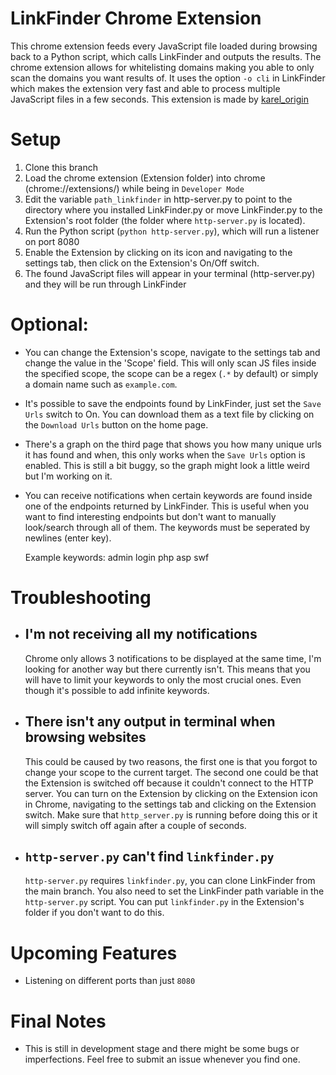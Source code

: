 # LinkFinder Chrome Extension
This chrome extension feeds every JavaScript file loaded during browsing back to a Python script, which calls LinkFinder and outputs the results. The chrome extension allows for whitelisting domains making you able to only scan the domains you want results of. It uses the option `-o cli` in LinkFinder which makes the extension very fast and able to process multiple JavaScript files in a few seconds. This extension is made by [karel_origin](https://twitter.com/karel_origin)

# Setup
1. Clone this branch
2. Load the chrome extension (Extension folder) into chrome (chrome://extensions/) while being in `Developer Mode`
3. Edit the variable `path_linkfinder` in http-server.py to point to the directory where you installed LinkFinder.py or move LinkFinder.py to the Extension's root folder (the folder where `http-server.py` is located).
3. Run the Python script (`python http-server.py`), which will run a listener on port 8080
4. Enable the Extension by clicking on its icon and navigating to the settings tab, then click on the Extension's On/Off switch.
5. The found JavaScript files will appear in your terminal (http-server.py) and they will be run through LinkFinder

# Optional:
- You can change the Extension's scope, navigate to the settings tab and change the value in the 'Scope' field. This will only scan JS files inside the specified scope, the scope can be a regex (`.*` by default) or simply a domain name such as `example.com`.

- It's possible to save the endpoints found by LinkFinder, just set the `Save Urls` switch to On. You can download them as a text file by clicking on the `Download Urls` button on the home page.

- There's a graph on the third page that shows you how many unique urls it has found and when, this only works when the `Save Urls` option is enabled. This is still a bit buggy, so the graph might look a little weird but I'm working on it.

- You can receive notifications when certain keywords are found inside one of the endpoints returned by LinkFinder. This is useful when you want to find interesting endpoints but don't want to manually look/search through all of them. The keywords must be seperated by newlines (enter key).
  
  Example keywords:
  admin
  login
  php
  asp
  swf

# Troubleshooting
- ## I'm not receiving all my notifications
  Chrome only allows 3 notifications to be displayed at the same time, I'm looking for another way but there currently isn't. This means that you will have to limit your keywords to only the most crucial ones. Even though it's possible to add infinite keywords.
  
- ## There isn't any output in terminal when browsing websites
  This could be caused by two reasons, the first one is that you forgot to change your scope to the current target. The second one could be that the Extension is switched off because it couldn't connect to the HTTP server. You can turn on the Extension by clicking on the Extension icon in Chrome, navigating to the settings tab and clicking on the Extension switch. Make sure that `http_server.py` is running before doing this or it will simply switch off again after a couple of seconds.
  
- ## `http-server.py` can't find `linkfinder.py`
  `http-server.py` requires `linkfinder.py`, you can clone LinkFinder from the main branch. You also need to set the LinkFinder path variable in the `http-server.py` script. You can put `linkfinder.py` in the Extension's folder if you don't want to do this.

# Upcoming Features
- Listening on different ports than just `8080`

# Final Notes
- This is still in development stage and there might be some bugs or imperfections. Feel free to submit an issue whenever you find one.
